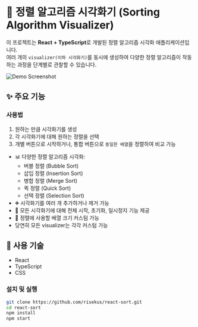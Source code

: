 # 🔢 정렬 알고리즘 시각화기 (Sorting Algorithm Visualizer)

이 프로젝트는 **React + TypeScript**로 개발된 정렬 알고리즘 시각화 애플리케이션입니다.  
여러 개의 `visualizer(이하 시각화기)`를 동시에 생성하여 다양한 정렬 알고리즘이 작동하는 과정을 단계별로 관찰할 수 있습니다.

![Demo Screenshot](./publc/screenshot.png)

## ✨ 주요 기능

### 사용법  
1. 원하는 만큼 시각화기를 생성
2. 각 시각화기에 대해 원하는 정렬을 선택
3. 개별 버튼으로 시작하거나, 통합 버튼으로 `동일한 배열`을 정렬하여 비교 가능

- 📊 다양한 정렬 알고리즘 시각화:
  - 버블 정렬 (Bubble Sort)
  - 삽입 정렬 (Insertion Sort)
  - 병합 정렬 (Merge Sort)
  - 퀵 정렬 (Quick Sort)
  - 선택 정렬 (Selection Sort)
- ➕ 시각화기를 여러 개 추가하거나 제거 가능
- 🔁 모든 시각화기에 대해 전체 시작, 초기화, 일시정지 기능 제공
- 🔢 정렬에 사용할 배열 크기 커스텀 가능
- 당연히 모든 visualizer는 각각 커스텀 가능

## 🧩 사용 기술

- React
- TypeScript
- CSS

### 설치 및 실행

```sh
git clone https://github.com/risekus/react-sort.git
cd react-sort
npm install
npm start

